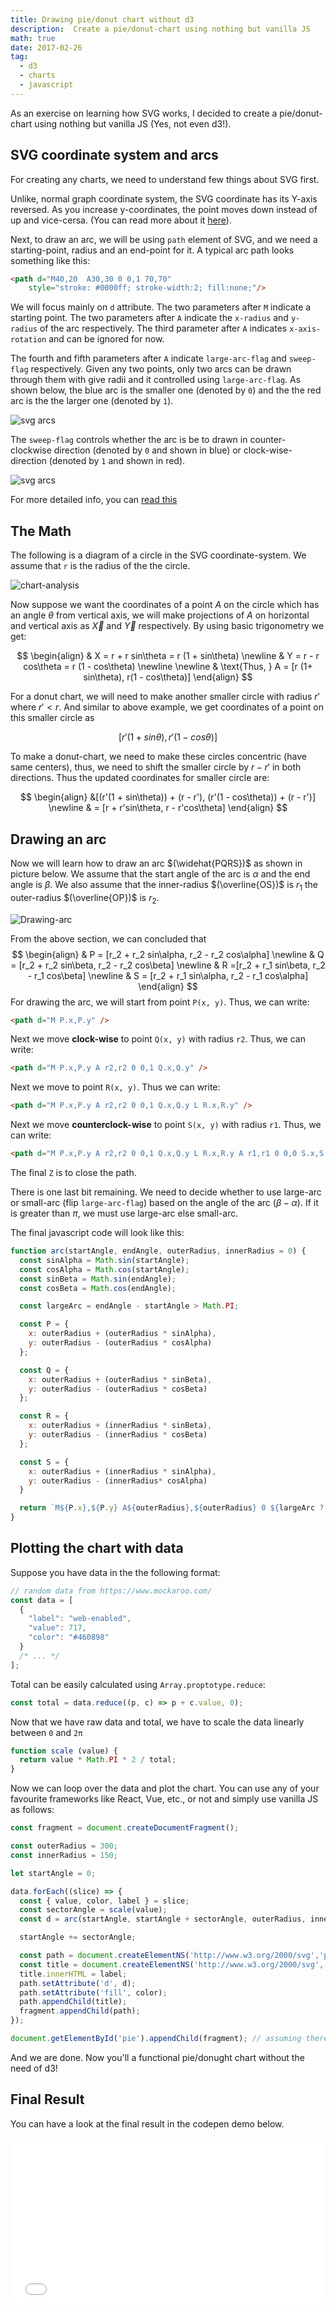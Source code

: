 ```yaml
---
title: Drawing pie/donut chart without d3
description:  Create a pie/donut-chart using nothing but vanilla JS
math: true
date: 2017-02-26
tag:
  - d3
  - charts
  - javascript
---
```


As an exercise on learning how SVG works, I decided to create a pie/donut-chart using nothing but vanilla JS (Yes, not even d3!).

## SVG coordinate system and arcs

For creating any charts, we need to understand few things about SVG first.

Unlike, normal graph coordinate system, the SVG coordinate has its Y-axis reversed. As you increase y-coordinates, the point moves down instead of up and vice-cersa. (You can read more about it [here](http://tutorials.jenkov.com/svg/svg-coordinate-system.html)).

Next, to draw an arc, we will be using `path` element of SVG, and we need a starting-point, radius and an end-point for it. A typical arc path looks something like this:

```html
<path d="M40,20  A30,30 0 0,1 70,70"
	style="stroke: #0000ff; stroke-width:2; fill:none;"/>
```

We will focus mainly on `d` attribute. The two parameters after `M` indicate a starting point. The two parameters after `A` indicate the `x-radius` and `y-radius`  of the arc respectively. The third parameter after `A`  indicates `x-axis-rotation` and can be ignored for now.

The fourth and fifth parameters after `A` indicate `large-arc-flag` and `sweep-flag` respectively. Given any two points, only two arcs can be drawn through them with give radii and it controlled using `large-arc-flag`. As shown below, the blue arc is the smaller one (denoted by `0`) and the the red arc is the the larger one (denoted by `1`).

![svg arcs](./arcs.svg)

<!--{.img-center}-->

The `sweep-flag` controls whether the arc is be to drawn in counter-clockwise direction (denoted by `0` and shown in blue) or clock-wise-direction (denoted by `1` and shown in red).

![svg arcs](./arcs-direction.svg)

<!--{.img-center}-->

For more detailed info, you can [read this](http://tutorials.jenkov.com/svg/path-element.html#arcs)



## The Math

The following is a diagram of a circle in the SVG coordinate-system. We assume that `r` is the radius of the the circle.

![chart-analysis](./donught-chart-analysis.png)

<!--{.img-center}-->

Now suppose we want the coordinates of a point $A$ on the circle which has an angle $\theta$ from vertical axis, we will make projections of $A$ on  horizontal and vertical axis as $\vec{X}$ and $\vec{Y}$ respectively. By using basic trigonometry we get:

$$
\begin{align}
& X = r + r sin\theta = r (1 + sin\theta) \newline
& Y = r - r  cos\theta = r (1 - cos\theta) \newline
\newline
& \text{Thus, } A = [r (1+ sin\theta), r(1 - cos\theta)]
\end{align}
$$

For a donut chart, we will need to make another smaller circle with radius $r'$ where $r' < r$. And similar to above example, we get coordinates of a point on this smaller circle as

$$
\left[r' (1+ sin\theta), r'(1 - cos\theta)\right]
$$

To make a donut-chart, we need to make these circles concentric (have same centers), thus, we need to shift the smaller circle by $r - r'$ in both directions. Thus the updated coordinates for smaller circle are:

$$
\begin{align}
&[(r'(1 + sin\theta)) + (r - r'), (r'(1 - cos\theta)) + (r - r')] \newline
& = [r + r'sin\theta, r - r'cos\theta]
\end{align}
$$

## Drawing an arc

Now we will learn how to draw an arc $(\widehat{PQRS})$ as shown in picture below. We assume that the start angle of the arc is $\alpha$ and the end angle is $\beta$. We also assume that the inner-radius $(\overline{OS})$ is $r_1$ the outer-radius $(\overline{OP})$ is $r_2$.

![Drawing-arc](./drawing-arc.png)

<!--{.img-center}-->

From the above section, we can concluded that
$$
\begin{align}
& P = [r_2 + r_2 sin\alpha, r_2  - r_2 cos\alpha]
\newline
& Q = [r_2 + r_2 sin\beta, r_2  - r_2 cos\beta]
\newline
& R =[r_2 + r_1 sin\beta, r_2  - r_1 cos\beta]
\newline
& S = [r_2 + r_1 sin\alpha, r_2  - r_1 cos\alpha]
\end{align}
$$
For drawing the arc, we will start from point `P(x, y)`. Thus, we can write:

```html
<path d="M P.x,P.y" />
```

Next we move **clock-wise** to point `Q(x, y)` with radius `r2`.  Thus, we can write:

```html
<path d="M P.x,P.y A r2,r2 0 0,1 Q.x,Q.y" />
```

Next we move to point `R(x, y)`. Thus we can write:

```html
<path d="M P.x,P.y A r2,r2 0 0,1 Q.x,Q.y L R.x,R.y" />
```

Next we move **counterclock-wise** to point `S(x, y)` with radius `r1`.  Thus, we can write:

```html
<path d="M P.x,P.y A r2,r2 0 0,1 Q.x,Q.y L R.x,R.y A r1,r1 0 0,0 S.x,S.y Z" />
```

The final `Z` is to close the path.

There is one last bit remaining. We need to decide whether to use large-arc or small-arc (flip `large-arc-flag`) based on the angle of the arc $(\beta - \alpha )$. If it is greater than $\pi$, we must use large-arc else small-arc.

The final javascript code will look like this:

```javascript
function arc(startAngle, endAngle, outerRadius, innerRadius = 0) {
  const sinAlpha = Math.sin(startAngle);
  const cosAlpha = Math.cos(startAngle);
  const sinBeta = Math.sin(endAngle);
  const cosBeta = Math.cos(endAngle);

  const largeArc = endAngle - startAngle > Math.PI;

  const P = {
    x: outerRadius + (outerRadius * sinAlpha),
    y: outerRadius - (outerRadius * cosAlpha)
  };

  const Q = {
    x: outerRadius + (outerRadius * sinBeta),
    y: outerRadius - (outerRadius * cosBeta)
  };

  const R = {
    x: outerRadius + (innerRadius * sinBeta),
    y: outerRadius - (innerRadius * cosBeta)
  };

  const S = {
    x: outerRadius + (innerRadius * sinAlpha),
    y: outerRadius - (innerRadius* cosAlpha)
  }

  return `M${P.x},${P.y} A${outerRadius},${outerRadius} 0 ${largeArc ? '1,1' : '0,1'} ${Q.x},${Q.y} L${R.x},${R.y} A${innerRadius},${innerRadius} 0 ${largeArc ? '1,0' : '0,0'} ${S.x},${S.y} Z`;
}
```



## Plotting the chart with data

Suppose you have data in the the following format:

```javascript
// random data from https://www.mockaroo.com/
const data = [
  {
    "label": "web-enabled",
    "value": 717,
    "color": "#460898"
  }
  /* ... */
];
```

Total can be easily calculated using `Array.proptotype.reduce`:

```javascript
const total = data.reduce((p, c) => p + c.value, 0);
```

Now that we have raw data and total, we have to scale the data linearly between `0` and `2π`

```javascript
function scale (value) {
  return value * Math.PI * 2 / total;
}
```

Now we can loop over the data and plot the chart. You can use any of your favourite frameworks like React, Vue, etc., or not and simply use vanilla JS as follows:

```javascript
const fragment = document.createDocumentFragment();

const outerRadius = 300;
const innerRadius = 150;

let startAngle = 0;

data.forEach((slice) => {
  const { value, color, label } = slice;
  const sectorAngle = scale(value);
  const d = arc(startAngle, startAngle + sectorAngle, outerRadius, innerRadius);

  startAngle += sectorAngle;

  const path = document.createElementNS('http://www.w3.org/2000/svg','path');
  const title = document.createElementNS('http://www.w3.org/2000/svg','title');
  title.innerHTML = label;
  path.setAttribute('d', d);
  path.setAttribute('fill', color);
  path.appendChild(title);
  fragment.appendChild(path);
});

document.getElementById('pie').appendChild(fragment); // assuming there is an svg with #pie available
```

And we are done. Now you'll a functional pie/donught chart without the need of d3!

## Final Result

You can have a look at the final result in the codepen demo below.

<iframe height='265' scrolling='no' title='donut-chart-no-d3' src='//codepen.io/vkbansal/embed/preview/pevBoP/?height=265&theme-id=0&default-tab=result&embed-version=2' frameborder='no' allowtransparency='true' allowfullscreen='true' style='width: 100%;'>See the Pen <a href='http://codepen.io/vkbansal/pen/pevBoP/'>donut-chart-no-d3</a> by Vivek Kumar Bansal (<a href='http://codepen.io/vkbansal'>@vkbansal</a>) on <a href='http://codepen.io'>CodePen</a>.
</iframe>
